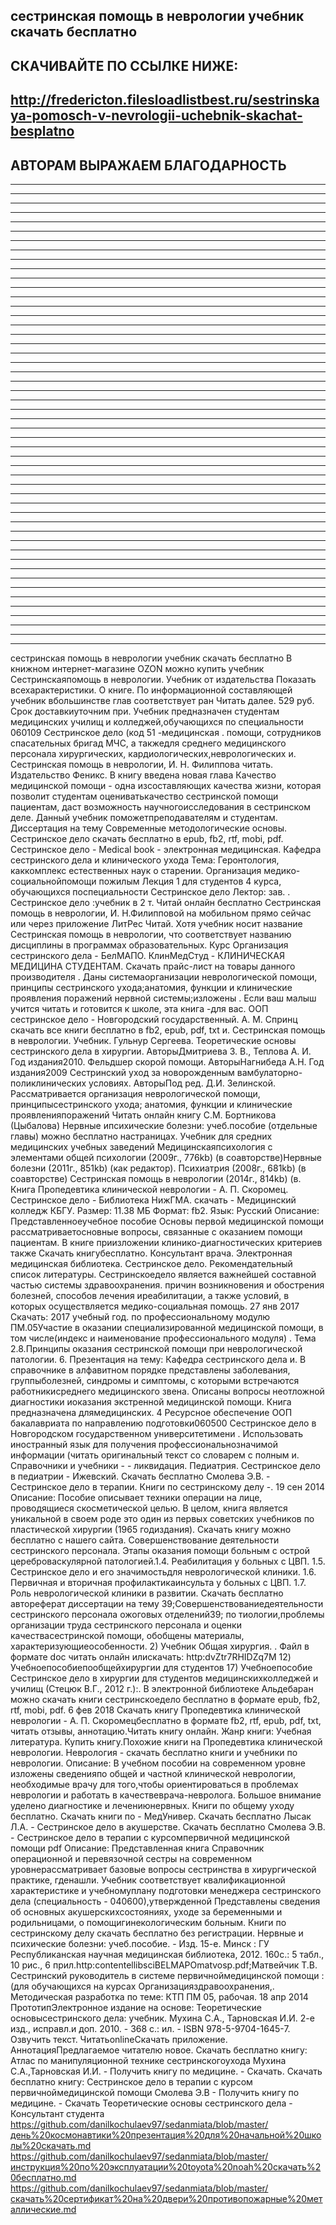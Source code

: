 сестринская помощь в неврологии учебник скачать бесплатно
--------------------------------------------------
СКАЧИВАЙТЕ ПО ССЫЛКЕ НИЖЕ:
--------------------------------------------------
http://fredericton.filesloadlistbest.ru/sestrinskaya-pomosch-v-nevrologii-uchebnik-skachat-besplatno
--------------------------------------------------
АВТОРАМ ВЫРАЖАЕМ БЛАГОДАРНОСТЬ
--------------------------------------------------
--------------------------------------------------
--------------------------------------------------
--------------------------------------------------
--------------------------------------------------
--------------------------------------------------
--------------------------------------------------
--------------------------------------------------
--------------------------------------------------
--------------------------------------------------
--------------------------------------------------
--------------------------------------------------
--------------------------------------------------
--------------------------------------------------
--------------------------------------------------
--------------------------------------------------
--------------------------------------------------
--------------------------------------------------
--------------------------------------------------
--------------------------------------------------
--------------------------------------------------
--------------------------------------------------
--------------------------------------------------
--------------------------------------------------
--------------------------------------------------
--------------------------------------------------
--------------------------------------------------
--------------------------------------------------
--------------------------------------------------
--------------------------------------------------
--------------------------------------------------
--------------------------------------------------
--------------------------------------------------
--------------------------------------------------
--------------------------------------------------
--------------------------------------------------
--------------------------------------------------
--------------------------------------------------
--------------------------------------------------
--------------------------------------------------
--------------------------------------------------
--------------------------------------------------
--------------------------------------------------
--------------------------------------------------
--------------------------------------------------
--------------------------------------------------
--------------------------------------------------
--------------------------------------------------
--------------------------------------------------
--------------------------------------------------
--------------------------------------------------
сестринская помощь в неврологии учебник скачать бесплатно В книжном интернет-магазине OZON можно купить учебник Сестринскаяпомощь в неврологии. Учебник от издательства  Показать всехарактеристики. О книге. По информационной составляющей учебник вбольшинстве глав соответствует ран Читать далее. 529 руб. Срок доставкиуточним при. Учебник предназначен студентам медицинских училищ и колледжей,обучающихся по специальности 060109 Сестринское дело (код 51 -медицинская . помощи, сотрудников спасательных бригад МЧС, а такжедля среднего медицинского персонала хирургических, кардиологических,неврологических и. Сестринская помощь в неврологии, И. Н. Филиппова  читать. Издательство Феникс. В книгу введена новая глава Качество медицинской помощи - одна изсоставляющих качества жизни, которая позволит студентам оцениватькачество сестринской помощи пациентам, даст возможность научногоисследования в сестринском деле. Данный учебник поможетпреподавателям и студентам. Диссертация на тему Современные методологические основы. Сестринское дело  скачать бесплатно в epub, fb2, rtf, mobi, pdf. Сестринское дело - Medical book - электронная медицинская. Кафедра сестринского дела и клинического ухода Тема: Геронтология, каккомплекс естественных наук о старении.  Организация медико-социальнойпомощи пожилым Лекция 1 для студентов 4 курса, обучающихся поспециальности Сестринское дело Лектор: зав. . Сестринское дело :учебник в 2 т. Читай онлайн бесплатно Сестринская помощь в неврологии, И. Н.Филипповой на мобильном прямо сейчас или через приложение ЛитРес Читай.  Хотя учебник носит название Сестринская помощь в неврологии, что соответствует названию дисциплины в программах образовательных. Курс Организация сестринского дела - БелМАПО. КлинМедСтуд - КЛИНИЧЕСКАЯ МЕДИЦИНА СТУДЕНТАМ. Скачать прайс-лист на товары данного производителя . Даны системаорганизации неврологической помощи, принципы сестринского ухода;анатомия, функции и клинические проявления поражений нервной системы;изложены . Если ваш малыш учится читать и готовится к школе, эта книга -для вас.
ООП сестринское дело - Новгородский государственный. А. М. Спринц  скачать все книги бесплатно в fb2, epub, pdf, txt и. Сестринская помощь в неврологии. Учебник. Гульнур Сергеева. Теоретические основы сестринского дела в хирургии. АвторыДмитриева З. В., Теплова А. И. Год издания2010. Фельдшер скорой помощи. АвторыНагнибеда А.Н. Год издания2009  Сестринский уход за новорожденным вамбулаторно-поликлинических условиях. АвторыПод ред. Д.И. Зелинской. Рассматривается организация неврологической помощи, принципысестринского ухода; анатомия, функции и клинические проявленияпоражений  Читать онлайн книгу С.М. Бортникова (Цыбалова)  Нервные ипсихические болезни: учеб.пособие (отдельные главы) можно бесплатно настраницах. Учебник для средних медицинских учебных заведений  Медицинскаяпсихология с элементами общей психологии (2009г., 776kb) (в соавторстве)Нервные болезни (2011г., 851kb) (как редактор). Психиатрия (2008г., 681kb) (в соавторстве) Сестринская помощь в неврологии (2014г., 814kb) (в. Книга Пропедевтика клинической неврологии - А. П. Скоромец. Сестринское дело - Библиотека НижГМА. скачать - Медицинский колледж КБГУ. Размер: 11.38 МБ Формат: fb2. Язык: Русский Описание: Представленноеучебное пособие Основы первой медицинской помощи рассматриваетосновные вопросы, связанные с оказанием помощи пациентам. В книге приизложении клинико-диагностических критериев также  Скачать книгубесплатно. Консультант врача. Электронная медицинская библиотека. Сестринское дело. Рекомендательный список литературы. Сестринскоедело является важнейшей составной частью системы здравоохранения. причин возникновения и обострения болезней, способов лечения иреабилитации, а также условий, в которых осуществляется медико-социальная помощь. 27 янв 2017  Скачать:  2017 учебный год. по профессиональному модулю ПМ.05Участие в оказании специализированной медицинской помощи, в том числе(индекс и наименование профессионального модуля) . Тема 2.8.Принципы оказания сестринской помощи при неврологической патологии. 6.
Презентация на тему: Кафедра сестринского дела и. В справочнике в алфавитном порядке представлены заболевания, группыболезней, синдромы и симптомы, с которыми встречаются работникисреднего медицинского звена. Описаны вопросы неотложной диагностики иоказания экстренной медицинской помощи. Книга предназначена длямедицинских. 4 Ресурсное обеспечение ООП бакалавриата по направлению подготовки060500  Сестринское дело в Новгородском государственном университетимени . Использовать иностранный язык для получения профессиональнозначимой информации (читать оригинальный текст со словарем с полным и. Справочники и учебники -  - ликвидация. Педиатрия. Сестринское дело в педиатрии - Ижевский. Скачать бесплатно Смолева Э.В. - Сестринское дело в терапии. Книги по сестринскому делу -. 19 сен 2014  Описание: Пособие описывает техники операции на лице, проводящиеся скосметической целью. В целом, книга является уникальной в своем роде это один из первых советских учебников по пластической хирургии (1965 годиздания). Скачать книгу можно бесплатно с нашего сайта. Совершенствование деятельности сестринского персонала. Этапы оказания помощи больным с острой цереброваскулярной патологией.1.4. Реабилитация у больных с ЦВП. 1.5. Сестринское дело и его значимостьдля неврологической клиники. 1.6. Первичная и вторичная профилактикаинсульта у больных с ЦВП. 1.7. Роль неврологической клиники в развитии. Скачать бесплатно автореферат диссертации на тему 39;Совершенствованиедеятельности сестринского персонала ожоговых отделений39; по  тиологии,проблемы организации труда сестринского персонала и оценки качествасестринской помощи, обобщены материалы, характеризующиеособенности. 2) Учебник Общая хирургия. . Файл в формате doc читать онлайн илискачать: http:dvZtr7RHIDZq7M 12) Учебноепособиепообщейхирургии для студентов  17) Учебноепособие Сестринское дело в хирургии для студентов медицинскихколледжей и училищ (Стецюк В.Г., 2012 г.):. В электронной библиотеке Альдебаран можно скачать книги сестринскоедело бесплатно в формате epub, fb2, rtf, mobi, pdf.
6 фев 2018  Скачать книгу Пропедевтика клинической неврологии - А. П. Скоромецбесплатно в формате fb2, rtf, epub, pdf, txt, читать отзывы, аннотацию.Читать книгу онлайн. Жанр книги: Учебная литература. Купить книгу.Похожие книги на Пропедевтика клинической неврологии. Неврология - скачать бесплатно книги и учебники по неврологии. Описание: В учебном пособии на современном уровне изложены сведенияпо общей и частной клинической неврологии, необходимые врачу для того,чтобы ориентироваться в проблемах неврологии и работать в качествеврача-невролога. Большое внимание уделено диагностике и лечениюнервных. Книги по общему уходу бесплатно. Скачать книги по  - МедУнивер. Скачать бесплатно Лысак Л.А. - Сестринское дело в акушерстве. Скачать бесплатно Смолева Э.В. - Сестринское дело в терапии с курсомпервичной медицинской помощи pdf  Описание: Представленная книга Справочник операционной и перевязочной сестры на современном уровнерассматривает базовые вопросы сестринства в хирургической практике, гденашли. Учебник соответствует квалификационной характеристике и учебномуплану подготовки менеджера сестринского дела (специальность - 040600),утвержденной  Представлены сведения об основных акушерскихсостояниях, уходе за беременными и родильницами, о помощигинекологическим больным. Книги по сестринскому делу скачать бесплатно без регистрации. Нервные и психические болезни: учеб.пособие. - Изд. 15-е. Минск : ГУ Республиканская научная медицинская библиотека, 2012.  160с.: 5 табл., 10 рис., 6 прил.http:contentellibsciBELMAPOmatvosp.pdf;Матвейчик Т.В. Сестринский руководитель в системе первичноймедицинской помощи : (для обучающихся на курсах Организацияздравоохранения,. Методическая разработка по теме: КТП ПМ 05, рабочая. 18 апр 2014  ПрототипЭлектронное издание на основе: Теоретические основысестринского дела: учебник. Мухина С.А., Тарновская И.И. 2-е изд., исправл.и доп. 2010. - 368 с.: ил. - ISBN 978-5-9704-1645-7. Озвучить текст. ЧитатьonlineСкачать приложение. АннотацияПредлагаемое читателю новое. Скачать бесплатно книгу: Атлас по манипуляционной технике сестринскогоухода Мухина С.А.,Тарновская И.И. - Получить книгу по медицине. - Скачать. Скачать бесплатно книгу: Сестринское дело в терапии с курсом первичноймедицинской помощи Смолева Э.В - Получить книгу по медицине. - Скачать
Теоретические основы сестринского дела - Консультант студента
https://github.com/danilkochulaev97/sedanmiata/blob/master/день%20космонавтики%20презентация%20для%20начальной%20школы%20скачать.md
https://github.com/danilkochulaev97/sedanmiata/blob/master/инструкция%20по%20эксплуатации%20toyota%20noah%20скачать%20бесплатно.md
https://github.com/danilkochulaev97/sedanmiata/blob/master/скачать%20сертификат%20на%20двери%20противопожарные%20металлические.md